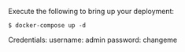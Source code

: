 Execute the following to bring up your deployment:

```
$ docker-compose up -d
```

Credentials:
    username: admin
    password: changeme
